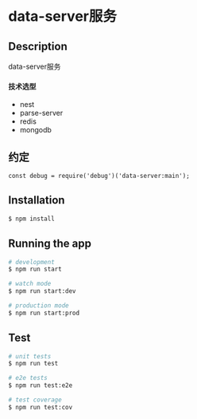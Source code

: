 # data-server服务
## Description

data-server服务

#### 技术选型

* nest
* parse-server
* redis
* mongodb

## 约定

```
const debug = require('debug')('data-server:main');
```


## Installation

```bash
$ npm install
```

## Running the app

```bash
# development
$ npm run start

# watch mode
$ npm run start:dev

# production mode
$ npm run start:prod
```

## Test

```bash
# unit tests
$ npm run test

# e2e tests
$ npm run test:e2e

# test coverage
$ npm run test:cov
```
